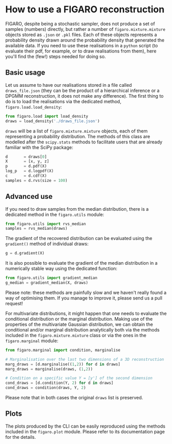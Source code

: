 # How to use a FIGARO reconstruction

FIGARO, despite being a stochastic sampler, does not produce a set of samples (numbers) directly, but rather a number of `figaro.mixture.mixture` objects stored as `.json` or `.pkl` files. Each of these objects represents a probability density drawn around the probability density that generated the available data. If you need to use these realisations in a `python` script (to evaluate their pdf, for example, or to draw realisations from them), here you'll find the (few!) steps needed for doing so.


## Basic usage 
Let us assume to have our realisations stored in a file called `draws_file.json` (they can be the product of a hierarchical inference or a DPGMM reconstruction, it does not make any difference). The first thing to do is to load the realisations via the dedicated method, `figaro.load.load_density`:

```python
from figaro.load import load_density
draws = load_density('./draws_file.json')
```

`draws` will be a list of `figaro.mixture.mixture` objects, each of them representing a probability distribution. The methods of this class are modelled after the `scipy.stats` methods to facilitate users that are already familiar with the SciPy package:

```python
d       = draws[0]
X       = [x, y, z]
p       = d.pdf(X)
log_p   = d.logpdf(X)
c       = d.cdf(X)
samples = d.rvs(size = 100)
```

## Advanced use

If you need to draw samples from the median distribution, there is a dedicated method in the `figaro.utils` module:

```python
from figaro.utils import rvs_median
samples = rvs_median(draws)
```

The gradient of the recovered distribution can be evaluated using the `gradient()` method of individual draws:
```python
g = d.gradient(X)
```
It is also possible to evaluate the gradient of the median distribution in a numerically stable way using the dedicated function:
```python
from figaro.utils import gradient_median
g_median = gradient_median(X, draws)
```
Please note: these methods are painfully slow and we haven't really found a way of optimising them. If you manage to improve it, please send us a pull request!

For multivariate distributions, it might happen that one needs to evaluate the conditional distribution or the marginal distribution.
Making use of the properties of the multivariate Gaussian distribution, we can obtain the conditional and/or marginal distribution analytically both via the methods included in the `figaro.mixture.mixture` class or via the ones in the `figaro.marginal` module:

```python
from figaro.marginal import condition, marginalise

# Marginalisation over the last two dimensions of a 3D reconstruction
marg_draws = [d.marginalise((1,2)) for d in draws]
marg_draws = marginalise(draws, (1,2))

# Condition on a specific value Y = [y'] of the second dimension
cond_draws = [d.condition(Y, 2) for d in draws]
cond_draws = condition(draws, Y, 2)
```

Please note that in both cases the original `draws` list is preserved.


## Plots
The plots produced by the CLI can be easily reproduced using the methods included in the `figaro.plot` module. Please refer to its documentation page for the details. 
